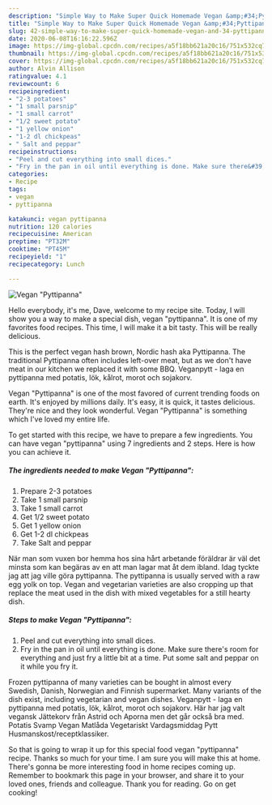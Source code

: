 ```yaml
---
description: "Simple Way to Make Super Quick Homemade Vegan &amp;#34;Pyttipanna&amp;#34;"
title: "Simple Way to Make Super Quick Homemade Vegan &amp;#34;Pyttipanna&amp;#34;"
slug: 42-simple-way-to-make-super-quick-homemade-vegan-and-34-pyttipanna-and-34
date: 2020-06-08T16:16:22.596Z
image: https://img-global.cpcdn.com/recipes/a5f18bb621a20c16/751x532cq70/vegan-pyttipanna-recipe-main-photo.jpg
thumbnail: https://img-global.cpcdn.com/recipes/a5f18bb621a20c16/751x532cq70/vegan-pyttipanna-recipe-main-photo.jpg
cover: https://img-global.cpcdn.com/recipes/a5f18bb621a20c16/751x532cq70/vegan-pyttipanna-recipe-main-photo.jpg
author: Alvin Allison
ratingvalue: 4.1
reviewcount: 6
recipeingredient:
- "2-3 potatoes"
- "1 small parsnip"
- "1 small carrot"
- "1/2 sweet potato"
- "1 yellow onion"
- "1-2 dl chickpeas"
- " Salt and peppar"
recipeinstructions:
- "Peel and cut everything into small dices."
- "Fry in the pan in oil until everything is done. Make sure there&#39;s room for everything and just fry a little bit at a time. Put some salt and peppar on it while you fry it."
categories:
- Recipe
tags:
- vegan
- pyttipanna

katakunci: vegan pyttipanna 
nutrition: 120 calories
recipecuisine: American
preptime: "PT32M"
cooktime: "PT45M"
recipeyield: "1"
recipecategory: Lunch

---
```



![Vegan &#34;Pyttipanna&#34;](https://img-global.cpcdn.com/recipes/a5f18bb621a20c16/751x532cq70/vegan-pyttipanna-recipe-main-photo.jpg)

Hello everybody, it's me, Dave, welcome to my recipe site. Today, I will show you a way to make a special dish, vegan &#34;pyttipanna&#34;. It is one of my favorites food recipes. This time, I will make it a bit tasty. This will be really delicious.

This is the perfect vegan hash brown, Nordic hash aka Pyttipanna. The traditional Pyttipanna often includes left-over meat, but as we don&#39;t have meat in our kitchen we replaced it with some BBQ. Veganpytt - laga en pyttipanna med potatis, lök, kålrot, morot och sojakorv.

Vegan &#34;Pyttipanna&#34; is one of the most favored of current trending foods on earth. It's enjoyed by millions daily. It's easy, it is quick, it tastes delicious. They're nice and they look wonderful. Vegan &#34;Pyttipanna&#34; is something which I've loved my entire life.


To get started with this recipe, we have to prepare a few ingredients. You can have vegan &#34;pyttipanna&#34; using 7 ingredients and 2 steps. Here is how you can achieve it.

<!--inarticleads1-->

##### The ingredients needed to make Vegan &#34;Pyttipanna&#34;:

1. Prepare 2-3 potatoes
1. Take 1 small parsnip
1. Take 1 small carrot
1. Get 1/2 sweet potato
1. Get 1 yellow onion
1. Get 1-2 dl chickpeas
1. Take  Salt and peppar


När man som vuxen bor hemma hos sina hårt arbetande föräldrar är väl det minsta som kan begäras av en att man lagar mat åt dem ibland. Idag tyckte jag att jag ville göra pyttipanna. The pyttipanna is usually served with a raw egg yolk on top. Vegan and vegetarian varieties are also cropping up that replace the meat used in the dish with mixed vegetables for a still hearty dish. 

<!--inarticleads2-->

##### Steps to make Vegan &#34;Pyttipanna&#34;:

1. Peel and cut everything into small dices.
1. Fry in the pan in oil until everything is done. Make sure there&#39;s room for everything and just fry a little bit at a time. Put some salt and peppar on it while you fry it.


Frozen pyttipanna of many varieties can be bought in almost every Swedish, Danish, Norwegian and Finnish supermarket. Many variants of the dish exist, including vegetarian and vegan dishes. Veganpytt - laga en pyttipanna med potatis, lök, kålrot, morot och sojakorv. Här har jag valt vegansk Jättekorv från Astrid och Aporna men det går också bra med. Potatis Svamp Vegan Matlåda Vegetariskt Vardagsmiddag Pytt Husmanskost/receptklassiker. 

So that is going to wrap it up for this special food vegan &#34;pyttipanna&#34; recipe. Thanks so much for your time. I am sure you will make this at home. There's gonna be more interesting food in home recipes coming up. Remember to bookmark this page in your browser, and share it to your loved ones, friends and colleague. Thank you for reading. Go on get cooking!
